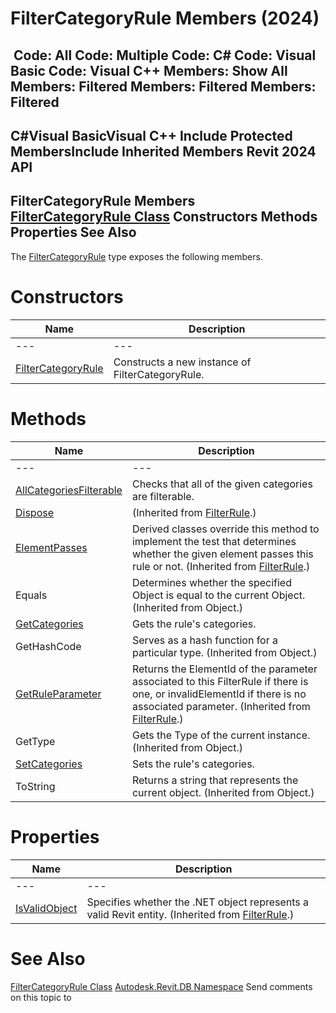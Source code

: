 # FilterCategoryRule Members (2024)

﻿
 Code: All Code: Multiple Code: C# Code: Visual Basic Code: Visual C++  Members: Show All Members: Filtered Members: Filtered Members: Filtered   
---  
C#Visual BasicVisual C++
Include Protected MembersInclude Inherited Members
Revit 2024 API  
---  
FilterCategoryRule Members  
[FilterCategoryRule Class](7df5b10b-c423-b5c8-6492-1274d7a447d9.md "FilterCategoryRule Class") Constructors Methods Properties See Also  
---  
The [FilterCategoryRule](7df5b10b-c423-b5c8-6492-1274d7a447d9.md "FilterCategoryRule Class") type exposes the following members.
# Constructors
| Name | Description |
| --- | --- |
| --- | --- | --- |
| [FilterCategoryRule](64d860ff-691b-59d5-b2ec-938386718cb8.md "FilterCategoryRule Constructor") | Constructs a new instance of FilterCategoryRule. |

# Methods
| Name | Description |
| --- | --- |
| --- | --- | --- |
| [AllCategoriesFilterable](e208c218-9ce0-a356-f909-b8b7dbea830f.md "AllCategoriesFilterable Method") | Checks that all of the given categories are filterable. |
| [Dispose](53795b29-5ad3-3db7-bbc3-b45f8a68fc21.md "Dispose Method") | (Inherited from [FilterRule](a8f202ca-3c88-ecc4-fa93-549b26a412d7.md "FilterRule Class").) |
| [ElementPasses](d0a73972-2d31-1e23-590a-5094367aff87.md "ElementPasses Method") | Derived classes override this method to implement the test that determines whether the given element passes this rule or not.  (Inherited from [FilterRule](a8f202ca-3c88-ecc4-fa93-549b26a412d7.md "FilterRule Class").) |
| Equals | Determines whether the specified Object is equal to the current Object. (Inherited from Object.) |
| [GetCategories](b6c50b64-8745-5453-44c3-726ea09b329c.md "GetCategories Method") | Gets the rule's categories. |
| GetHashCode | Serves as a hash function for a particular type.  (Inherited from Object.) |
| [GetRuleParameter](f30e47b9-df2f-8baa-ffeb-b957c8810156.md "GetRuleParameter Method") | Returns the ElementId of the parameter associated to this FilterRule if there is one, or invalidElementId if there is no associated parameter.  (Inherited from [FilterRule](a8f202ca-3c88-ecc4-fa93-549b26a412d7.md "FilterRule Class").) |
| GetType | Gets the Type of the current instance. (Inherited from Object.) |
| [SetCategories](4e30b67e-56c0-8ba8-90a2-71cee5b004d2.md "SetCategories Method") | Sets the rule's categories. |
| ToString | Returns a string that represents the current object. (Inherited from Object.) |

# Properties
| Name | Description |
| --- | --- |
| --- | --- | --- |
| [IsValidObject](9790a762-b6d0-c905-463b-5235ffd50082.md "IsValidObject Property") | Specifies whether the .NET object represents a valid Revit entity.  (Inherited from [FilterRule](a8f202ca-3c88-ecc4-fa93-549b26a412d7.md "FilterRule Class").) |

# See Also
[FilterCategoryRule Class](7df5b10b-c423-b5c8-6492-1274d7a447d9.md "FilterCategoryRule Class")
[Autodesk.Revit.DB Namespace](87546ba7-461b-c646-cbb1-2cb8f5bff8b2.md "Autodesk.Revit.DB Namespace")
Send comments on this topic to 
